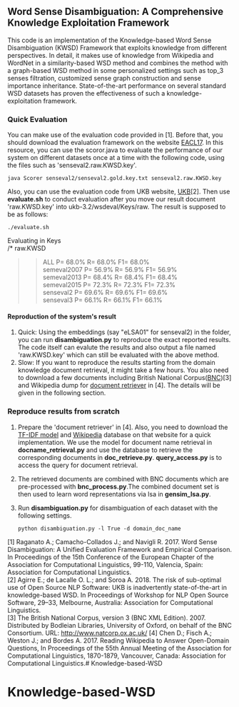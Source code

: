 ## Word Sense Disambiguation: A Comprehensive Knowledge Exploitation Framework

This code is an implementation of the Knowledge-based Word Sense Disambiguation (KWSD) Framework that exploits knowledge from different perspectives. In detail, it makes use of knowledge from Wikipedia and WordNet in a similarity-based WSD method and combines the method with a graph-based WSD method in some personalized settings such as top_3 senses filtration, customized sense graph construction and sense importance inheritance. State-of-the-art performance on several standard WSD datasets has proven the effectiveness of such a knowledge-exploitation framework.

### Quick Evaluation
You can make use of the evaluation code provided in [1]. Before that, you should download the evaluation framework on the website [EACL17](http://lcl.uniroma1.it/wsdeval/home). In this resource, you can use the scoror.java to evaluate the performance of our system on different datasets once at a time with the following code, using the files such as 'senseval2.raw.KWSD.key'. 

`java Scorer senseval2/senseval2.gold.key.txt senseval2.raw.KWSD.key`

Also, you can use the evaluation code from UKB website, [UKB](http://ixa2.si.ehu.es/ukb/ukb_3.2.tgz)[2]. Then use **evaluate.sh** to conduct evaluation after you move our result document 'raw.KWSD.key' into ukb-3.2/wsdeval/Keys/raw. The result is supposed to be as follows:

`./evaluate.sh`

Evaluating in Keys  
/* raw.KWSD  
>>  ALL P= 68.0% R= 68.0% F1= 68.0%  
    semeval2007 P= 56.9% R= 56.9% F1= 56.9%  
    semeval2013 P= 68.4% R= 68.4% F1= 68.4%  
    semeval2015 P= 72.3% R= 72.3% F1= 72.3%  
    senseval2 P= 69.6% R= 69.6% F1= 69.6%  
    senseval3 P= 66.1% R= 66.1% F1= 66.1%

#### Reproduction of the system's result
1) Quick: Using the embeddings (say "eLSA01" for senseval2) in the folder, you can run **disambiguation.py** to reproduce the exact reported results. The code itself can evalute the results and also output a file named 'raw.KWSD.key' which can still be evaluated with the above method.
2) Slow: If you want to reproduce the results starting from the domain knowledge document retrieval, it might take a few hours. You also need to download a few documents including British National Corpus([BNC](http://ota.ox.ac.uk/text/2554.zip))[3] and Wikipedia dump for [document retriever](https://github.com/facebookresearch/DrQA) in [4]. The details will be given in the following section.

### Reproduce results from scratch
1. Prepare the 'document retriever' in [4].  Also, you need to download the [TF-IDF model](https://dl.fbaipublicfiles.com/drqa/docs-tfidf-ngram%3D2-hash%3D16777216-tokenizer%3Dsimple.npz.gz) and [Wikipedia](https://dl.fbaipublicfiles.com/drqa/docs.db.gz) database on that website for a quick implementation. We use the model for document name retrieval in **docname_retrieval.py** and use the database to retrieve the corresponding documents in **doc_retrieve.py**. **query_access.py** is to access the query for document retrieval.
2. The retrieved documents are combined with BNC documents which are pre-processed with **bnc_process.py**.The combined document set is then used to learn word representations via lsa in **gensim_lsa.py**.
3. Run **disambiguation.py** for disambiguation of each dataset with the following settings.  
    
    `python disambiguation.py -l True -d domain_doc_name` 

[1] Raganato A.; Camacho-Collados J.; and Navigli R. 2017. Word Sense Disambiguation: A Unified Evaluation Framework and Empirical Comparison. In Proceedings of the 15th Conference of the European Chapter of the Association for Computational Linguistics, 99-110, Valencia, Spain: Association for Computational Linguistics.  
[2] Agirre E.; de Lacalle O. L.; and Soroa A. 2018. The risk of sub-optimal use of Open Source NLP Software: UKB is inadvertently state-of-the-art in knowledge-based WSD. In Proceedings of Workshop for NLP Open Source Software, 29–33, Melbourne, Australia: Association for Computational Linguistics.  
[3] The British National Corpus, version 3 (BNC XML Edition). 2007. Distributed by Bodleian Libraries, University of Oxford, on behalf of the BNC Consortium. URL: http://www.natcorp.ox.ac.uk/
[4] Chen D.; Fisch A.; Weston J.; and Bordes A. 2017. Reading Wikipedia to Answer Open-Domain Questions, In Proceedings of the 55th Annual Meeting of the Association for Computational Linguistics, 1870-1879, Vancouver, Canada: Association for Computational Linguistics.# Knowledge-based-WSD
# Knowledge-based-WSD
